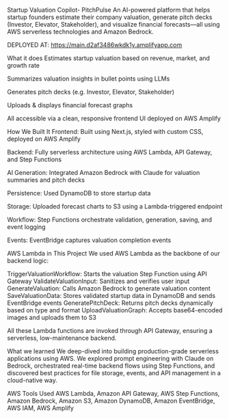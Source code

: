 Startup Valuation Copilot- PitchPulse An AI-powered platform that helps startup founders estimate their company valuation, generate pitch decks (Investor, Elevator, Stakeholder), and visualize financial forecasts—all using AWS serverless technologies and Amazon Bedrock.

DEPLOYED AT: https://main.d2af3486wkdk1y.amplifyapp.com

What it does Estimates startup valuation based on revenue, market, and growth rate

Summarizes valuation insights in bullet points using LLMs

Generates pitch decks (e.g. Investor, Elevator, Stakeholder)

Uploads & displays financial forecast graphs

All accessible via a clean, responsive frontend UI deployed on AWS Amplify

How We Built It Frontend: Built using Next.js, styled with custom CSS, deployed on AWS Amplify

Backend: Fully serverless architecture using AWS Lambda, API Gateway, and Step Functions

AI Generation: Integrated Amazon Bedrock with Claude for valuation summaries and pitch decks

Persistence: Used DynamoDB to store startup data

Storage: Uploaded forecast charts to S3 using a Lambda-triggered endpoint

Workflow: Step Functions orchestrate validation, generation, saving, and event logging

Events: EventBridge captures valuation completion events

AWS Lambda in This Project We used AWS Lambda as the backbone of our backend logic:

TriggerValuationWorkflow: Starts the valuation Step Function using API Gateway ValidateValuationInput: Sanitizes and verifies user input GenerateValuation: Calls Amazon Bedrock to generate valuation content SaveValuationData: Stores validated startup data in DynamoDB and sends EventBridge events GeneratePitchDeck: Returns pitch decks dynamically based on type and format UploadValuationGraph: Accepts base64-encoded images and uploads them to S3

All these Lambda functions are invoked through API Gateway, ensuring a serverless, low-maintenance backend.

What we learned We deep-dived into building production-grade serverless applications using AWS. We explored prompt engineering with Claude on Bedrock, orchestrated real-time backend flows using Step Functions, and discovered best practices for file storage, events, and API management in a cloud-native way.

AWS Tools Used AWS Lambda, Amazon API Gateway, AWS Step Functions, Amazon Bedrock, Amazon S3, Amazon DynamoDB, Amazon EventBridge, AWS IAM, AWS Amplify
